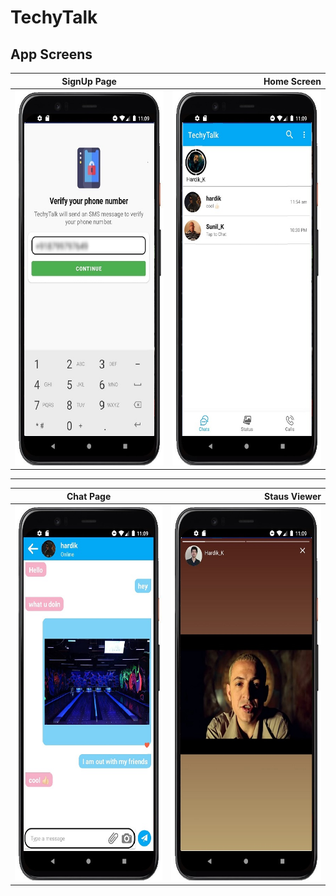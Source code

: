 # TechyTalk

App Screens
-------
| SignUp Page       |     Home Screen      | 
| ------------- | -----:|
| <img src ="otp.jpg" height = "600" width = "300">     | <img src ="home.jpg" height = "600" width = "300"> | 
------
| Chat Page        | Staus Viewer          | 
| ------------- | -----:|
| <img src ="chat.jpeg" height = "600" width = "300">    | <img src ="status.jpeg" height = "600" width = "300"> |
